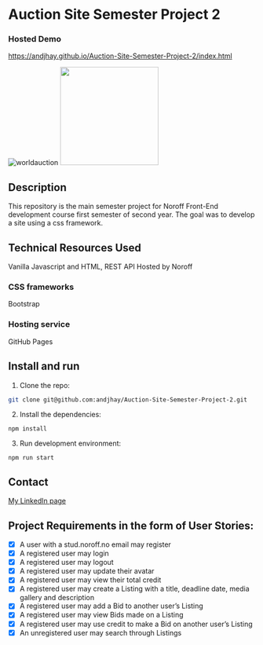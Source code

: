 # Auction Site Semester Project 2

### Hosted Demo
https://andjhay.github.io/Auction-Site-Semester-Project-2/index.html

![worldauction](https://user-images.githubusercontent.com/88853764/208305167-3f771d34-88c7-4231-a340-9015697d0be7.png)
<img src="https://user-images.githubusercontent.com/88853764/208305263-a36ea80d-a427-41f6-b33b-27f08f754cb5.png" width="200px" />

## Description

This repository is the main semester project for Noroff Front-End development course first semester of second year. The goal was to develop a site using a css framework.

## Technical Resources Used

Vanilla Javascript and HTML, REST API Hosted by Noroff

### CSS frameworks

Bootstrap

### Hosting service

GitHub Pages

## Install and run

1. Clone the repo:

```bash
git clone git@github.com:andjhay/Auction-Site-Semester-Project-2.git
```

2. Install the dependencies:

```
npm install
```

3. Run development environment:

```
npm run start
```

## Contact

[My LinkedIn page](https://www.linkedin.com/in/andrewjameshay/)

## Project Requirements in the form of User Stories:

- [x] A user with a stud.noroff.no email may register
- [x] A registered user may login
- [x] A registered user may logout
- [x] A registered user may update their avatar
- [x] A registered user may view their total credit
- [x] A registered user may create a Listing with a title, deadline date, media gallery and description
- [x] A registered user may add a Bid to another user’s Listing
- [x] A registered user may view Bids made on a Listing
- [x] A registered user may use credit to make a Bid on another user’s Listing
- [x] An unregistered user may search through Listings
